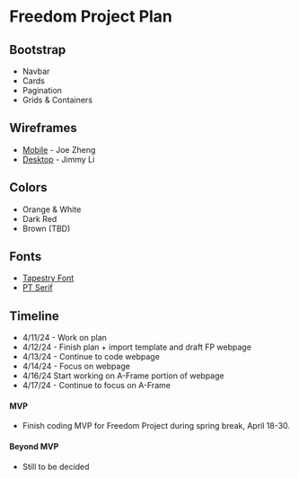 # Freedom Project Plan

## Bootstrap
* Navbar
* Cards
* Pagination
* Grids & Containers
## Wireframes
* [Mobile](https://wireframe.cc/4TrfoG) - Joe Zheng
* [Desktop](https://wireframe.cc/fwQSVN) - Jimmy Li

## Colors
* Orange & White
* Dark Red
* Brown (TBD)
## Fonts
* [Tapestry Font](https://fonts.google.com/specimen/Tapestry)
* [PT Serif](https://fonts.google.com/specimen/PT+Serif)

## Timeline
* 4/11/24 - Work on plan
* 4/12/24 - Finish plan + import template and draft FP webpage
* 4/13/24 - Continue to code webpage
* 4/14/24 - Focus on webpage
* 4/16/24 Start working on A-Frame portion of webpage
* 4/17/24 - Continue to focus on A-Frame
#### MVP
* Finish coding MVP for Freedom Project during spring break, April 18-30.


#### Beyond MVP

* Still to be decided
